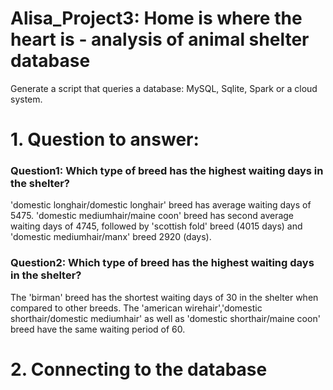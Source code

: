 # Alisa_Project3: Home is where the heart is - analysis of animal shelter database

Generate a script that queries a database: MySQL, Sqlite, Spark or a cloud system. 



# 1. Question to answer: 

### Question1: Which type of breed has the highest waiting days in the shelter?
'domestic longhair/domestic longhair' breed has average waiting days of 5475.
'domestic mediumhair/maine coon' breed has second average waiting days of 4745, followed by 'scottish fold' breed (4015 days) and 'domestic mediumhair/manx' breed 2920 (days). 


### Question2: Which type of breed has the highest waiting days in the shelter?
The 'birman' breed has the shortest waiting days of 30 in the shelter when compared to other breeds. The 'american wirehair','domestic shorthair/domestic mediumhair' as well as 'domestic shorthair/maine coon' breed have the same waiting period of 60. 



# 2. Connecting to the database


